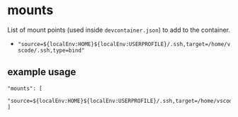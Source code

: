 # mounts

List of mount points (used inside `devcontainer.json`) to add to the container.

* `"source=${localEnv:HOME}${localEnv:USERPROFILE}/.ssh,target=/home/vscode/.ssh,type=bind"`

## example usage

```jsonc
"mounts": [
    "source=${localEnv:HOME}${localEnv:USERPROFILE}/.ssh,target=/home/vscode/.ssh,type=bind"
]
```
